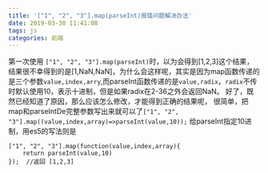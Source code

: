 ```yaml
---
title: '["1", "2", "3"].map(parseInt)报错问题解决办法'
date: 2019-03-30 11:41:08
tags: js
categories: 前端
---
```


第一次使用 `["1", "2", "3"].map(parseInt)`时，以为会得到[1,2,3]这个结果，结果很不幸得到的是[1,NaN,NaN]，为什么会这样呢，其实是因为map函数传递的是三个参数`value,index,arry`,而parseInt函数传递的是`value,radix`，`radix`不传时默认使用10，表示十进制，但是如果radix在2-36之外会返回NaN。
好了，既然已经知道了原因，那么应该怎么修改，才能得到正确的结果呢，
很简单，把map和parseIntDe完整参数写出来就可以了`["1", "2", "3"].map((value,index,array)=>parseInt(value,10));` 给parseInt指定10进制，用es5的写法则是
```
["1", "2", "3"].map(function(value,index,array){
	return parseInt(value,10)
});  //返回 [1,2,3]
```